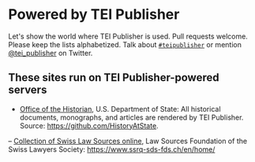# Powered by TEI Publisher

Let's show the world where TEI Publisher is used. Pull requests welcome. Please keep the lists alphabetized. Talk about [`#teipublisher`](https://twitter.com/search?q=teipublisher) or mention [@tei_publisher](https://twitter.com/tei_publisher) on Twitter.

## These sites run on TEI Publisher-powered servers

- [Office of the Historian](https://history.state.gov), U.S. Department of State: All historical documents, monographs, and articles are rendered by TEI Publisher. Source: https://github.com/HistoryAtState.

– [Collection of Swiss Law Sources online](https://www.ssrq-sds-fds.ch/online/tei/), Law Sources Foundation of the Swiss Lawyers Society: https://www.ssrq-sds-fds.ch/en/home/
